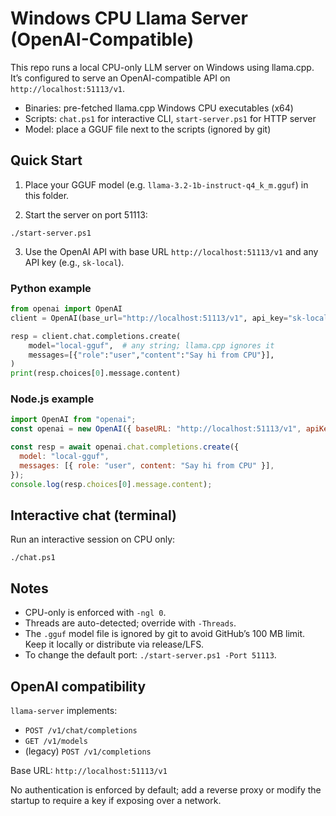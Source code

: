 # Windows CPU Llama Server (OpenAI-Compatible)

This repo runs a local CPU-only LLM server on Windows using llama.cpp.
It’s configured to serve an OpenAI-compatible API on `http://localhost:51113/v1`.

- Binaries: pre-fetched llama.cpp Windows CPU executables (x64)
- Scripts: `chat.ps1` for interactive CLI, `start-server.ps1` for HTTP server
- Model: place a GGUF file next to the scripts (ignored by git)

## Quick Start

1) Place your GGUF model (e.g. `llama-3.2-1b-instruct-q4_k_m.gguf`) in this folder.

2) Start the server on port 51113:

```
./start-server.ps1
```

3) Use the OpenAI API with base URL `http://localhost:51113/v1` and any API key (e.g., `sk-local`).

### Python example
```python
from openai import OpenAI
client = OpenAI(base_url="http://localhost:51113/v1", api_key="sk-local")

resp = client.chat.completions.create(
    model="local-gguf",  # any string; llama.cpp ignores it
    messages=[{"role":"user","content":"Say hi from CPU"}],
)
print(resp.choices[0].message.content)
```

### Node.js example
```js
import OpenAI from "openai";
const openai = new OpenAI({ baseURL: "http://localhost:51113/v1", apiKey: "sk-local" });

const resp = await openai.chat.completions.create({
  model: "local-gguf",
  messages: [{ role: "user", content: "Say hi from CPU" }],
});
console.log(resp.choices[0].message.content);
```

## Interactive chat (terminal)
Run an interactive session on CPU only:

```
./chat.ps1
```

## Notes
- CPU-only is enforced with `-ngl 0`.
- Threads are auto-detected; override with `-Threads`.
- The `.gguf` model file is ignored by git to avoid GitHub’s 100 MB limit. Keep it locally or distribute via release/LFS.
- To change the default port: `./start-server.ps1 -Port 51113`.

## OpenAI compatibility
`llama-server` implements:
- `POST /v1/chat/completions`
- `GET /v1/models`
- (legacy) `POST /v1/completions`

Base URL: `http://localhost:51113/v1`

No authentication is enforced by default; add a reverse proxy or modify the startup to require a key if exposing over a network.
